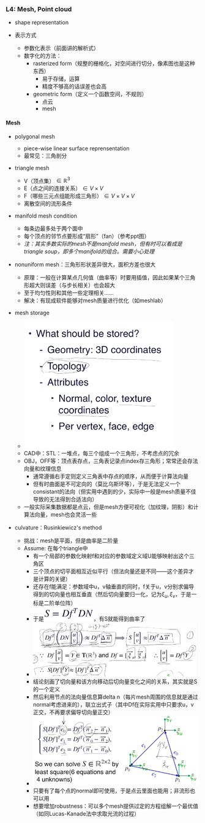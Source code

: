 ### L4: Mesh, Point cloud

* shape representation
* 表示方式

  * 参数化表示（前面讲的解析式）
  * 数字化的方法：
    * rasterized form（规整的栅格化，对空间进行切分，像素图也是这种东西）
      * 易于存储，运算
      * 精度不够高的话误差也会高
    * geometric form（定义一个函数空间，不规则）
      * 点云
      * mesh

#### Mesh

* polygonal mesh

  * piece-wise linear surface reprensentation
  * 最常见：三角剖分
* triangle mesh

  * V（顶点集）$\in \mathbb{R}^3$
  * E（点之间的连接关系）$\in V \times V$
  * F（哪些三元点组能形成三角形）$\in V\times V\times V$
  * 离散空间的流形条件
* manifold mesh condition

  * 每条边最多处于两个面中
  * 每个顶点的邻节点要形成“扇形”（fan）（参考ppt图）
  * *注：其实多数实际的mesh不是manifold mesh，但有时可以看成是triangle soup，即多个manifold的组合。需要小心处理*
* nonuniform mesh：三角形形状差异很大，面积方差也很大

  * 原理：一般在计算某点几何值（曲率等）时要用插值，因此如果某个三角形超大则误差（与步长相关）也会超大
  * 至于均匀性则和其他一些定理相关……
  * 解决：有现成软件能够对mesh质量进行优化（如meshlab）
* mesh storage

  * ![1658984973312](image/L3/1658984973312.png)
  * CAD中：STL：一堆点，每三个组成一个三角形，不考虑点的冗余
  * OBJ，OFF等：顶点表存点，三角表记录点index存三角形；常常还会存法向量和纹理信息
    * 通常遵循右手定则定义三角表中存点的顺序，从而便于计算法向量
    * 但有时曲面是不可定向的（莫比乌斯环等），于是无法定义一个consistant的法向（但实用中遇到的少，实际中一般是mesh质量不佳导致的无法得到合适法向）
  * 一般实际采集数据都是点云，但是mesh方便可视化（加纹理，阴影）和计算法向量，mesh也会灵活一些
* culvature：Rusinkiewicz's method

  * 挑战：mesh是平面，但是曲率是二阶量
  * Assume: 在每个triangle中
    * 有一个局部的参数化映射f和对应的参数域定义域U能够映射出这个三角区
    * 三个顶点的切平面相互近似平行（但法向量还是不同——这个差异才是计算的关键）
    * 还存在f能满足：参数域中u，v轴垂直的同时，f关于u，v分别求偏导得到的切向量也相互垂直（然后切向量要归一化，记为$\xi_u,\xi_v$，于是一标是二阶单位阵）
    * 于是![1658986570706](image/L3/1658986570706.png)，有S就能得到曲率了
    * ![1658986800856](image/L3/1658986800856.png)
    * 结论刻画了切向量和该方向移动后切向量变化之间的关系，其实就是S的一个定义
    * 然后利用节点的法向量信息算delta n（每片mesh周围的信息就是通过normal考虑进来的），联立出式子（其中Df在实际实用中只要求u，v正交，不再要求偏导切向量正交）
    * ![1658987189022](image/L3/1658987189022.png)
    * 只要有了每个点的normal即可使用，于是点云里面也能用；非流形也可以用
    * 想要增加robustness：可以多个mesh提供过定的方程组解一个最优值（如同Lucas-Kanade法中求取光流的过程）
